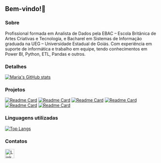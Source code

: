 ## Bem-vindo!👋

### Sobre
Profissional formada em Analista de Dados pela EBAC – Escola Britânica de Artes Criativas e Tecnologia, 
e Bacharel em Sistemas de Informação graduada na UEG – Universidade Estadual de Goiás. Com experiência em suporte de 
informática e trabalho em equipe, tendo conhecimentos em Power BI, Python, ETL, Pandas e outros.

### Detalhes
[![Maria's GitHub stats](https://github-readme-stats.vercel.app/api?username=mariaefoliveira&show_icons=true&theme=dark)](https://github.com/anuraghazra/github-readme-stats)

### Projetos
[![Readme Card](https://github-readme-stats.vercel.app/api/pin/?username=mariaefoliveira&repo=Projeto-SQL-EBAC-Analise-de-Credito&theme=dark)](https://github.com/mariaefoliveira/Projeto-SQL-EBAC-Analise-de-Credito)
[![Readme Card](https://github-readme-stats.vercel.app/api/pin/?username=mariaefoliveira&repo=Projeto-Ebac-Analise-telegram-usando-AWS&theme=dark)](https://github.com/mariaefoliveira/Projeto-Ebac-Analise-telegram-usando-AWS)
[![Readme Card](https://github-readme-stats.vercel.app/api/pin/?username=mariaefoliveira&repo=Tratamento-de-erros-Ebac&theme=dark)](https://github.com/mariaefoliveira/Tratamento-de-erros-Modulo-7-Ebac)
[![Readme Card](https://github-readme-stats.vercel.app/api/pin/?username=mariaefoliveira&repo=Scripting-Ebac&theme=dark)](https://github.com/mariaefoliveira/Scripting-Modulo-9-Ebac)
[![Readme Card](https://github-readme-stats.vercel.app/api/pin/?username=mariaefoliveira&repo=Analise-Exploratoria-Ebac&theme=dark)](https://github.com/mariaefoliveira/Analise-Exploratoria-Modulo-16-EBAC)
[![Readme Card](https://github-readme-stats.vercel.app/api/pin/?username=mariaefoliveira&repo=PowerBI&theme=dark)](https://github.com/mariaefoliveira/Analise-de-Dados/tree/main/PowerBI)

### Linguagens utilizadas 
[![Top Langs](https://github-readme-stats.vercel.app/api/top-langs/?username=mariaefoliveira&layout=compact)](https://github.com/anuraghazra/github-readme-stats)

### Contatos
[<img src='https://img.shields.io/badge/LinkedIn-007785?style=for-the-badge&logo=linkedin&logoColor=white' alt='Linkedin' height='30'>](https://www.linkedin.com/in/maria-eduarda-falcao-de-oliveira/)

